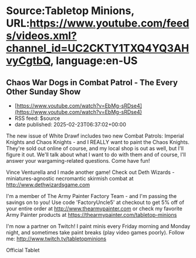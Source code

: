 # Source:Tabletop Minions, URL:https://www.youtube.com/feeds/videos.xml?channel_id=UC2CKTY1TXQ4YQ3AHvyCgtbQ, language:en-US

## Chaos War Dogs in Combat Patrol - The Every Other Sunday Show
 - [https://www.youtube.com/watch?v=EbMg-sRDse4](https://www.youtube.com/watch?v=EbMg-sRDse4)
 - RSS feed: $source
 - date published: 2025-02-23T06:37:02+00:00

The new issue of White Drawf includes two new Combat Patrols: Imperial Knights and Chaos Knights - and I REALLY want to paint the Chaos Knights. They're sold out online of course, and my local shop is out as well, but I'll figure it out. We'll talk about what I want to do with them and of course, I'll answer your wargaming-related questions. Come have fun!

Vince Venturella and I made another game! Check out Deth Wizards - miniatures-agnostic necromantic skirmish combat at http://www.dethwizardsgame.com

I'm a member of The Army Painter Factory Team - and I'm passing the savings on to you! Use code 'FactoryUncle5' at checkout to get 5% off of your entire order at http://www.thearmypainter.com or check my favorite Army Painter products at https://thearmypainter.com/tabletop-minions

I'm now a partner on Twitch! I paint minis every Friday morning and Monday night, and sometimes take paint breaks (play video games poorly). Follow me: http://www.twitch.tv/tabletopminions

Official Tablet

